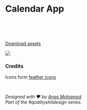 # Calendar App

<br>
<br>
<br>

[Download assets](https://download-directory.github.io/?url=https%3A%2F%2Fgithub.com%2Fanas2479%2Fdesign-Assets%2Ftree%2Fmaster%2FCalendar%2520app%2520design%2520assets)


![](designs/Artboard%20–%201.png)










### Credits

Icons form [feather icons](https://feathericons.com/)

<br> 

*Designed with ♥ by [Anas Mohamed](https://dribbble.com/anas2479).<br> Part of the #qualityshitdesign series.*
